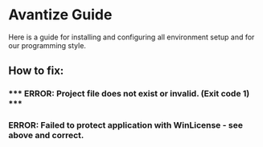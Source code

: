 # Avantize Guide

Here is a guide for installing and configuring all environment setup and for our programming style.

## How to fix:

### *** ERROR: Project file does not exist or invalid. (Exit code 1) ***
### ERROR: Failed to protect application with WinLicense - see above and correct.
